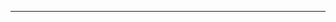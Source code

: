 <!--emdaer-p
  - '@emdaer/plugin-image'
  - src: https://raw.githubusercontent.com/okaysoftware/iom/master/images/iom.svg?sanitize=true 
    alt: iom
    align: center
-->

<p align="center">
  <!--emdaer-p
    - '@emdaer/plugin-shields'
    - shields:
      - alt: 'Travis'
        image: 'travis/okaysoftware/iom.svg'
        link: 'https://travis-ci.org/okaysoftware/iom/'
        style: 'flat-square'
      - alt: 'bundlephobia'
        image: 'bundlephobia/minzip/iom.svg'
        link: 'https://bundlephobia.com/result?p=iom'
        style: 'flat-square'
      - alt: 'Node'
        image: 'node/v/iom.svg'
        link: 'http://npmjs.com/package/iom'
        style: 'flat-square'
      - alt: 'NPM'
        image: 'npm/v/iom.svg'
        link: 'http://npmjs.com/package/iom'
        style: 'flat-square'
  -->
</p>

<!--emdaer-p
  - '@emdaer/plugin-import'
  - path: .emdaer/README/What.md
    runEmdaer: true
-->

<!--emdaer-p
  - '@emdaer/plugin-import'
  - path: .emdaer/README/Why.md
    runEmdaer: true
-->

<!--emdaer-p
  - '@emdaer/plugin-import'
  - path: .emdaer/README/How.md
    runEmdaer: true
-->

---

<!--emdaer-p
  - '@emdaer/plugin-license-reference'
-->
